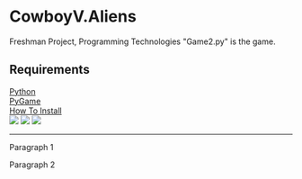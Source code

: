 # CowboyV.Aliens
Freshman Project, Programming Technologies
"Game2.py" is the game.
<h2>Requirements</h2>
<a href="https://www.python.org/downloads/">Python</a><br>
<a href="https://www.lfd.uci.edu/~gohlke/pythonlibs/#pygame">PyGame</a><br>
<a href="https://www.youtube.com/watch?v=_GikMdhAhv0&t=58s">How To Install</a><br>

<img src="https://github.com/Ryantron/CowboyV.Aliens/blob/master/screen.PNG">
<img src="https://github.com/Ryantron/CowboyV.Aliens/blob/master/starting.PNG">
<img src="https://github.com/Ryantron/CowboyV.Aliens/blob/master/level1.PNG">
<img src="">
<img src="">
<hr>
<p>
Paragraph 1
</p>
<p>
Paragraph 2
</p>
